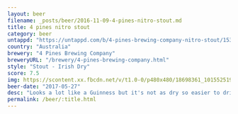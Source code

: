 ```yaml
---
layout: beer
filename: _posts/beer/2016-11-09-4-pines-nitro-stout.md
title: 4 pines nitro stout
category: beer
untappd: "https://untappd.com/b/4-pines-brewing-company-nitro-stout/1533209"
country: "Australia"
brewery: "4 Pines Brewing Company"
breweryURL: "/brewery/4-pines-brewing-company.html"
style: "Stout - Irish Dry"
score: 7.5
img: https://scontent.xx.fbcdn.net/v/t1.0-0/p480x480/18698361_10155251933083745_5336548126989681854_n.jpg?oh=8cdbbf40b25297eb0730794d1f87a7e3&oe=5A6CEB91
beer-date: "2017-05-27"
desc: "Looks a lot like a Guinness but it's not as dry so easier to drink. No strong flavours but a decent session beer"
permalink: /beer/:title.html
---
```

